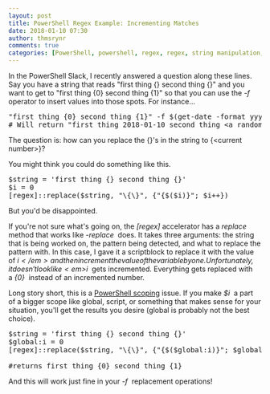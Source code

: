 ```yaml
---
layout: post
title: PowerShell Regex Example: Incrementing Matches
date: 2018-01-10 07:30
author: thmsrynr
comments: true
categories: [PowerShell, powershell, regex, regex, string manipulation, string manipulation]
---
```

In the PowerShell Slack, I recently answered a question along these lines. Say you have a string that reads "first thing {} second thing {}" and you want to get to "first thing {0} second thing {1}" so that you can use the <em>-f</em>  operator to insert values into those spots. For instance...
<pre class="lang:default decode:true ">"first thing {0} second thing {1}" -f $(get-date -format yyyy-MM-dd), $(get-random)
# Will return "first thing 2018-01-10 second thing &lt;a random number&gt;"</pre>
The question is: how can you replace the {}'s in the string to {&lt;current number&gt;}?

<!--more-->

You might think you could do something like this.
<pre class="lang:default decode:true">$string = 'first thing {} second thing {}'
$i = 0
[regex]::replace($string, "\{\}", {"{$($i)}"; $i++})</pre>
But you'd be disappointed.

If you're not sure what's going on, the <em>[regex]</em> accelerator has a <em>replace</em>  method that works like <em>-replace</em>  does. It takes three arguments: the string that is being worked on, the pattern being detected, and what to replace the pattern with. In this case, I gave it a scriptblock to replace it with the value of <em>$i</em>  and then increment the value of the variable by one. Unfortunately, it doesn't look like <em>$i</em>  gets incremented. Everything gets replaced with a <em>{0}</em>  instead of an incremented number.

Long story short, this is a <a href="https://docs.microsoft.com/en-us/powershell/module/microsoft.powershell.core/about/about_scopes?view=powershell-5.1" target="_blank" rel="noopener">PowerShell scoping</a> issue. If you make <em>$i</em>  a part of a bigger scope like global, script, or something that makes sense for your situation, you'll get the results you desire (global is probably not the best choice).
<pre class="lang:default decode:true ">$string = 'first thing {} second thing {}'
$global:i = 0
[regex]::replace($string, "\{\}", {"{$($global:i)}"; $global:i++})

#returns first thing {0} second thing {1}</pre>
And this will work just fine in your <em>-f</em>  replacement operations!
